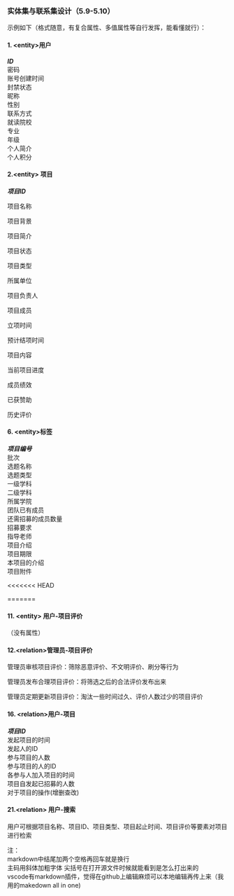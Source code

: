 ### 实体集与联系集设计（5.9-5.10）
示例如下（格式随意，有复合属性、多值属性等自行发挥，能看懂就行）：
#### 1. &lt;entity&gt;用户
_**ID**_  
密码  
账号创建时间  
封禁状态  
昵称  
性别  
联系方式  
就读院校  
专业  
年级  
个人简介  
个人积分  



#### 2.&lt;entity> 项目

_**项目ID**_

项目名称

项目背景

项目简介

项目状态

项目类型

所属单位

项目负责人

项目成员

立项时间

预计结项时间

项目内容

当前项目进度

成员绩效

已获赞助

历史评价



#### 6. &lt;entity&gt;标签  
_**项目编号**_  
批次       
选题名称    
选题类型    
一级学科  
二级学科  
所属学院  
团队已有成员  
还需招募的成员数量  
招募要求  
指导老师  
项目介绍  
项目期限  
本项目的介绍  
项目附件  

<<<<<<< HEAD


=======
#### 11. &lt;entity&gt; 用户-项目评价
（没有属性）  


#### 12.&lt;relation>管理员-项目评价

管理员审核项目评价：筛除恶意评价、不文明评价、刷分等行为

管理员发布合理项目评价：将筛选之后的合法评价发布出来

管理员定期更新项目评价：淘汰一些时间过久、评价人数过少的项目评价



#### 16. &lt;relation&gt;用户-项目  

_**项目ID**_   
发起项目的时间  
发起人的ID  
参与项目的人数  
参与项目的人的ID  
各参与人加入项目的时间  
项目自发起已招募的人数  
对于项目的操作(增删查改)



#### 21.<&it;relation> 用户-搜索

用户可根据项目名称、项目ID、项目类型、项目起止时间、项目评价等要素对项目进行检索



注：  
markdown中结尾加两个空格再回车就是换行  
主码用斜体加粗字体
尖括号在打开源文件时候就能看到是怎么打出来的  
vscode有markdown插件，觉得在github上编辑麻烦可以本地编辑再传上来（我用的makedown all in one)
